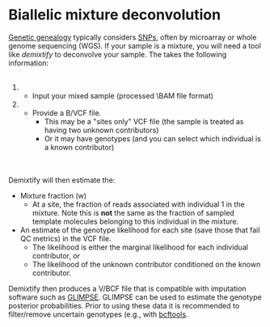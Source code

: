 # Biallelic mixture deconvolution
[Genetic genealogy](https://en.wikipedia.org/wiki/Genetic_genealogy) typically considers [SNPs](https://en.wikipedia.org/wiki/Single-nucleotide_polymorphism), often by microarray or whole genome sequencing (WGS). If your sample is a mixture, you will need a tool like *demixtify* to deconvolve your sample. The takes the following information: <br>
<br>
1. * Input your mixed sample (processed \BAM file format)
2. * Provide a B/VCF file. 
     * This may be a "sites only" VCF file (the sample is treated as having two unknown contributors)
	 * Or it may have genotypes (and you can select which individual is a known contributor)

<br>
<br>
Demixtify will then estimate the:

* Mixture fraction (w)
   * At a site, the fraction of reads associated with individual 1 in the mixture. Note this is **not** the same as the fraction of sampled template molecules belonging to this individual in the mixture.
* An estimate of the genotype likelihood for each site (save those that fail QC metrics) in the VCF file.
   * The likelihood is either the marginal likelihood for each individual contributor, *or*
   * The likelihood of the unknown contributor conditioned on the known contributor.

   
Demixtify then produces a V/BCF file that is compatible with imputation software such as [GLIMPSE](https://en.wikipedia.org/wiki/Single-nucleotide_polymorphism). GLIMPSE can be used to estimate the genotype posterior probabilities. Prior to using these data it is recommended to filter/remove uncertain genotypes (e.g., with [bcftools](https://github.com/samtools/bcftools).

<br>
<br>




